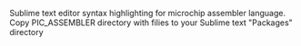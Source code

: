 Sublime text editor syntax highlighting for microchip assembler language.
Copy PIC_ASSEMBLER directory with filies to your Sublime text "Packages" directory